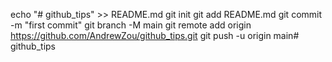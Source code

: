 echo "# github_tips" >> README.md
git init
git add README.md
git commit -m "first commit"
git branch -M main
git remote add origin https://github.com/AndrewZou/github_tips.git
git push -u origin main# github_tips
